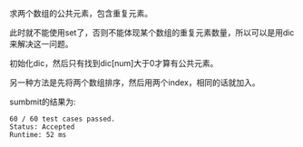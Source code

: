 求两个数组的公共元素，包含重复元素。

此时就不能使用set了，否则不能体现某个数组的重复元素数量，所以可以是用dic来解决这一问题。

初始化dic，然后只有找到dic[num]大于0才算有公共元素。

另一种方法是先将两个数组排序，然后用两个index，相同的话就加入。

sumbmit的结果为:
```
60 / 60 test cases passed.
Status: Accepted
Runtime: 52 ms
```
